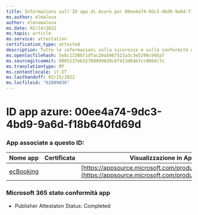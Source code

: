 ```yaml
---
title: Informazioni sull'ID app di Azure per 00ee4a74-9dc3-4bd9-9a6d-f18b640fd69d
ms.author: elmalova
author: elenamalova
ms.date: 02/14/2022
ms.topic: article
ms.service: attestation
certification_type: attested
description: Tutte le informazioni sulla sicurezza e sulla conformità disponibili per 00ee4a74-9dc3-4bd9-9a6d-f18b640fd69d.
ms.openlocfilehash: 5ebc1330bf1dfac20a5067523a3c3e5290c995a7
ms.sourcegitcommit: 9905237eb3270d099820cbf413d64b7cc066dc7c
ms.translationtype: MT
ms.contentlocale: it-IT
ms.lasthandoff: 02/15/2022
ms.locfileid: "62809836"
---
```

# <a name="azure-app-id-00ee4a74-9dc3-4bd9-9a6d-f18b640fd69d"></a>ID app azure: 00ee4a74-9dc3-4bd9-9a6d-f18b640fd69d


### <a name="apps-associated-with-this-id"></a>App associate a questo ID:
| **Nome app** | **Certificata** | **Visualizzazione in AppSource** |
|--------------|---------------|-----------------------|
| [ecBooking](https://docs.microsoft.com/microsoft-365-app-certification/forward/WA200002096) |  | [https://appsource.microsoft.com/product/office/WA200002096](https://appsource.microsoft.com/product/office/WA200002096) |

### <a name="microsoft-365-app-compliance-status"></a>Microsoft 365 stato conformità app
- Publisher Attestaton Status: Completed
